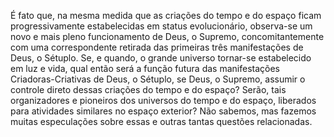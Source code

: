 ﻿É fato que, na mesma medida que as criações do tempo e do espaço ficam progressivamente estabelecidas em status evolucionário, observa-se um novo e mais pleno funcionamento de Deus, o Supremo, concomitantemente com uma correspondente retirada das primeiras três manifestações de Deus, o Sétuplo. Se, e quando, o grande universo tornar-se estabelecido em luz e vida, qual então será a função futura das manifestações Criadoras-Criativas de Deus, o Sétuplo, se Deus, o Supremo, assumir o controle direto dessas criações do tempo e do espaço? Serão, tais organizadores e pioneiros dos universos do tempo e do espaço, liberados para atividades similares no espaço exterior? Não sabemos, mas fazemos muitas especulações sobre essas e outras tantas questões relacionadas.